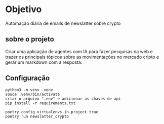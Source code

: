 # Objetivo
Automação diária de emails de newslatter sobre crypto

## sobre o projeto
Criar uma aplicação de agentes com IA para fazer pesquisas na web e trazer os principais tópicos sobre as movimentações no mercado cripto e gerar um markdown com a resposta.

## Configuração

```
python3 -m venv .venv
souce .venv/bin/activate
criar o arquivo ".env" e adicionar as chaves de api
pip install -r requirements.txt

```

```
poetry config virtualenvs.in-project true
poetry run newslatter_crypto


```
